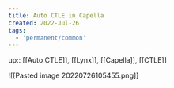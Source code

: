 ```yaml
---
title: Auto CTLE in Capella
created: 2022-Jul-26
tags:
  - 'permanent/common'
---
```


up:: [[Auto CTLE]], [[Lynx]], [[Capella]], [[CTLE]]

![[Pasted image 20220726105455.png]]
